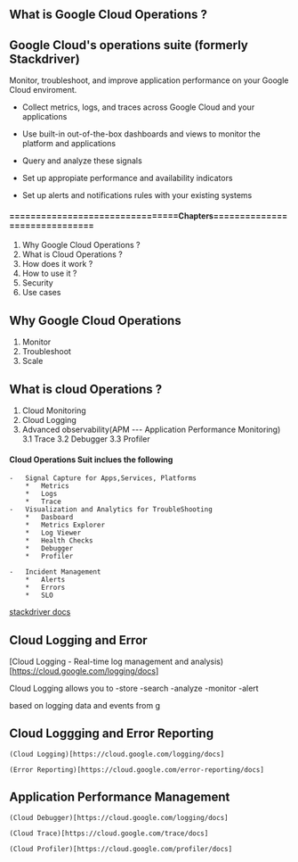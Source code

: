 ## What is Google Cloud Operations ?

## Google Cloud's operations suite (formerly Stackdriver)


Monitor, troubleshoot, and improve application performance on your
Google Cloud enviroment.

-   Collect metrics, logs, and traces across Google Cloud and your
    applications
    
-   Use built-in out-of-the-box dashboards and views to monitor the
    platform and applications
    
-   Query and analyze these signals

-   Set up appropiate performance and availability indicators

-   Set up alerts and notifications rules with your existing systems




#### ================================Chapters==============================
1. Why Google Cloud Operations ?
2. What is Cloud Operations ?
3. How does it work ?
4. How to use it ?
5. Security 
6. Use cases

## Why Google Cloud Operations
1. Monitor
2. Troubleshoot
3. Scale 



## What is cloud Operations ?
1. Cloud Monitoring
2. Cloud Logging
3. Advanced observability(APM --- Application Performance Monitoring)
    3.1 Trace
    3.2 Debugger
    3.3 Profiler

#### Cloud Operations Suit inclues the following
    -   Signal Capture for Apps,Services, Platforms
        *   Metrics
        *   Logs
        *   Trace
    -   Visualization and Analytics for TroubleShooting
        *   Dasboard
        *   Metrics Explorer
        *   Log Viewer
        *   Health Checks
        *   Debugger
        *   Profiler
        
    -   Incident Management
        *   Alerts
        *   Errors
        *   SLO
        
[stackdriver docs](https://cloud.google.com/stackdriver/docs)        
        
##  Cloud Logging and Error   

[Cloud Logging - Real-time log management and analysis)[https://cloud.google.com/logging/docs]

Cloud Logging allows you to
    -store
    -search
    -analyze
    -monitor 
    -alert
    
based on logging data and events from g




## Cloud Loggging and Error Reporting 

    (Cloud Logging)[https://cloud.google.com/logging/docs]

    (Error Reporting)[https://cloud.google.com/error-reporting/docs]    
    
    
## Application Performance Management

    (Cloud Debugger)[https://cloud.google.com/logging/docs]

    (Cloud Trace)[https://cloud.google.com/trace/docs]
    
    (Cloud Profiler)[https://cloud.google.com/profiler/docs]
        
        
        
        
        
        
        
        
        
        
        
        
        
        
        
        
        
        
        
        
        
        
        
        
        
        
        
        
        
        
        
        
        
        
        
        
        
        
        
        
        
        
        
        
        
        
        
